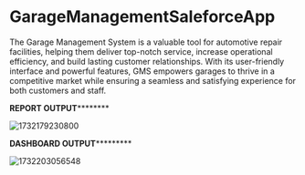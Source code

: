 # GarageManagementSaleforceApp
The Garage Management System is a valuable tool for automotive repair facilities, helping them deliver top-notch service, increase operational efficiency, and build lasting customer relationships. With its user-friendly interface and powerful features, GMS empowers garages to thrive in a competitive market while ensuring a seamless and satisfying experience for both customers and staff.

************REPORT OUTPUT********************

![1732179230800](https://github.com/user-attachments/assets/b2582ea4-f6a3-472c-a4cb-1fc10a4548df)

**********DASHBOARD OUTPUT*******************

![1732203056548](https://github.com/user-attachments/assets/19e08a7f-0460-4d16-b851-fa4c39df726d)




